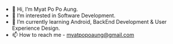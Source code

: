 - 👋 Hi, I’m Myat Po Po Aung.
- 👀 I’m interested in Software Development.
- 🌱 I’m currently learning Android, BackEnd Development & User Experience Design.
- 📫 How to reach me - myatpopoaung@gmail.com 

<!---
myatpo1811/myatpo1811 is a ✨ special ✨ repository because its `README.md` (this file) appears on your GitHub profile.
You can click the Preview link to take a look at your changes.
--->
